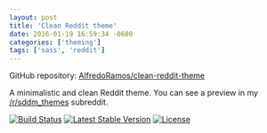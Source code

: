 ```yaml
---
layout: post
title: 'Clean Reddit theme'
date: 2016-01-19 16:59:34 -0600
categories: ['theming']
tags: ['sass', 'reddit']
---
```


GitHub repository: [AlfredoRamos/clean-reddit-theme](https://github.com/AlfredoRamos/clean-reddit-theme)

A minimalistic and clean Reddit theme. You can see a preview in my [/r/sddm_themes](https://www.reddit.com/r/sddm_themes/) subreddit.

[![Build Status](https://img.shields.io/travis/AlfredoRamos/clean-reddit-theme/master.svg?style=flat-square&maxAge=3600)](https://travis-ci.org/AlfredoRamos/clean-reddit-theme) [![Latest Stable Version](https://img.shields.io/github/tag/AlfredoRamos/clean-reddit-theme.svg?style=flat-square&label=stable&maxAge=3600)](https://github.com/AlfredoRamos/clean-reddit-theme/releases) [![License](https://img.shields.io/github/license/AlfredoRamos/clean-reddit-theme.svg?style=flat-square)](https://raw.githubusercontent.com/AlfredoRamos/clean-reddit-theme/master/LICENSE)
